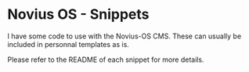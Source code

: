 # Novius OS - Snippets

I have some code to use with the Novius-OS CMS. These can usually be included in
personnal templates as is. 

Please refer to the README of each snippet for more details.

